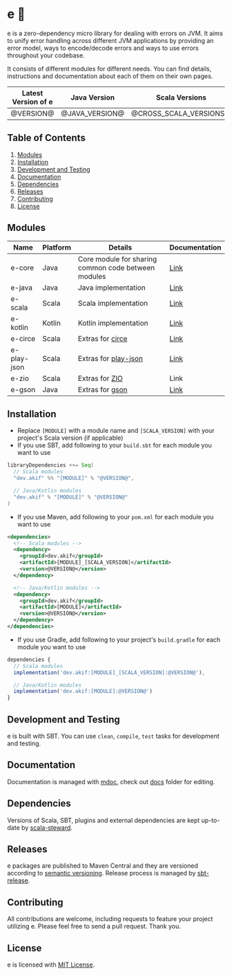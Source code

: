 
[//]: # "This file is generated by [mdoc](https://scalameta.org/mdoc). Do not edit it directly as it will be overwritten. Instead edit corresponding file in docs folder."

# e 🐞

e is a zero-dependency micro library for dealing with errors on JVM. It aims to unify error handling across different JVM applications by providing an error model, ways to encode/decode errors and ways to use errors throughout your codebase.

It consists of different modules for different needs. You can find details, instructions and documentation about each of them on their own pages.

| Latest Version of e | Java Version          | Scala Versions          |
| ------------------- | --------------------- | ----------------------- |
| @VERSION@           | @JAVA_VERSION@        | @CROSS_SCALA_VERSIONS@  |

## Table of Contents

1. [Modules](#modules)
2. [Installation](#installation)
3. [Development and Testing](#development-and-testing)
4. [Documentation](#documentation)
5. [Dependencies](#dependencies)
6. [Releases](#releases)
7. [Contributing](#contributing)
8. [License](#license)

## Modules

| Name        | Platform | Details                                                            | Documentation                 |
| ----------- | -------- | ------------------------------------------------------------------ | ----------------------------- |
| e-core      | Java     | Core module for sharing common code between modules                | [Link](e-core/README.md)      |
| e-java      | Java     | Java implementation                                                | [Link](e-java/README.md)      |
| e-scala     | Scala    | Scala implementation                                               | [Link](e-scala/README.md)     |
| e-kotlin    | Kotlin   | Kotlin implementation                                              | [Link](e-kotlin/README.md)    |
| e-circe     | Scala    | Extras for [circe](https://circe.github.io/circe)                  | [Link](e-circe/README.md)     |
| e-play-json | Scala    | Extras for [play-json](https://github.com/playframework/play-json) | [Link](e-play-json/README.md) |
| e-zio       | Scala    | Extras for [ZIO](https://zio.dev)                                  | Link                          |
| e-gson      | Java     | Extras for [gson](https://github.com/google/gson)                  | [Link](e-gson/README.md)      |

## Installation

* Replace `[MODULE]` with a module name and `[SCALA_VERSION]` with your project's Scala version (if applicable)
* If you use SBT, add following to your `build.sbt` for each module you want to use
```scala
libraryDependencies ++= Seq(
  // Scala modules
  "dev.akif" %% "[MODULE]" % "@VERSION@",

  // Java/Kotlin modules
  "dev.akif" % "[MODULE]" % "@VERSION@"
)
```
* If you use Maven, add following to your `pom.xml` for each module you want to use
```xml
<dependencies>
  <!-- Scala modules -->
  <dependency>
    <groupId>dev.akif</groupId>
    <artifactId>[MODULE]_[SCALA_VERSION]</artifactId>
    <version>@VERSION@</version>
  </dependency>

  <!-- Java/Kotlin modules -->
  <dependency>
    <groupId>dev.akif</groupId>
    <artifactId>[MODULE]</artifactId>
    <version>@VERSION@</version>
  </dependency>
</dependencies>
```
* If you use Gradle, add following to your project's `build.gradle` for each module you want to use

```javascript
dependencies {
  // Scala modules
  implementation('dev.akif:[MODULE]_[SCALA_VERSION]:@VERSION@'),

  // Java/Kotlin modules
  implementation('dev.akif:[MODULE]:@VERSION@')
}
```

## Development and Testing

e is built with SBT. You can use `clean`, `compile`, `test` tasks for development and testing.

## Documentation

Documentation is managed with [mdoc](https://scalameta.org/mdoc), check out [docs](docs) folder for editing.

## Dependencies

Versions of Scala, SBT, plugins and external dependencies are kept up-to-date by [scala-steward](https://github.com/fthomas/scala-steward).

## Releases

e packages are published to Maven Central and they are versioned according to [semantic versioning](https://semver.org). Release process is managed by [sbt-release](https://github.com/sbt/sbt-release). 

## Contributing

All contributions are welcome, including requests to feature your project utilizing e. Please feel free to send a pull request. Thank you.

## License

e is licensed with [MIT License](LICENSE.md).
